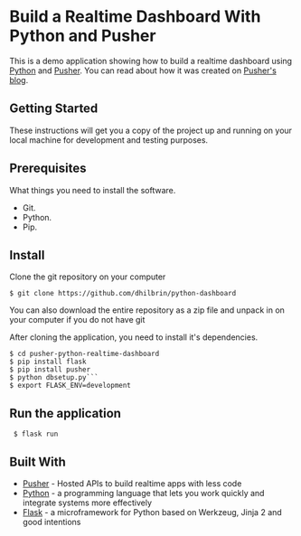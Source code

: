 # Build a Realtime Dashboard With Python and Pusher

This is a demo application showing how to build a realtime dashboard using [Python](https://www.python.org/) and [Pusher](https://pusher.com/). You can read about how it was created on [Pusher's blog](https://pusher.com/tutorials/live-dashboard-python).

## Getting Started

These instructions will get you a copy of the project up and running on your local machine for development and testing purposes.

## Prerequisites

What things you need to install the software.

* Git.
* Python.
* Pip.

## Install

Clone the git repository on your computer

```
$ git clone https://github.com/dhilbrin/python-dashboard
```

You can also download the entire repository as a zip file and unpack in on your computer if you do not have git

After cloning the application, you need to install it's dependencies.

```
$ cd pusher-python-realtime-dashboard
$ pip install flask
$ pip install pusher
$ python dbsetup.py```
$ export FLASK_ENV=development
```

## Run the application
 
``` $ flask run```

## Built With

* [Pusher](https://pusher.com/) - Hosted APIs to build realtime apps with less code
* [Python](https://www.python.org/) - a programming language that lets you work quickly and integrate systems more effectively
* [Flask](http://flask.pocoo.org/) - a microframework for Python based on Werkzeug, Jinja 2 and good intentions
